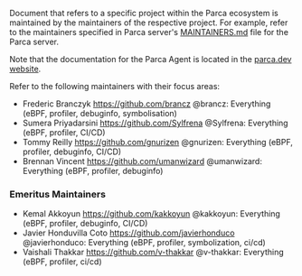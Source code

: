 Document that refers to a specific project within the Parca ecosystem
is maintained by the maintainers of the respective project. For example, refer
to the maintainers specified in Parca server's
[MAINTAINERS.md](https://github.com/parca/parca/blob/main/MAINTAINERS.md)
file for the Parca server.

Note that the documentation for the Parca Agent is located in the [parca.dev website](https://www.parca.dev/docs/overview).

Refer to the following maintainers with their focus areas:

* Frederic Branczyk <https://github.com/brancz> @brancz: Everything (eBPF, profiler, debuginfo, symbolisation)
* Sumera Priyadarsini <https://github.com/Sylfrena> @Sylfrena: Everything (eBPF, profiler, CI/CD)
* Tommy Reilly <https://github.com/gnurizen> @gnurizen: Everything (eBPF, profiler, debuginfo, CI/CD)
* Brennan Vincent <https://github.com/umanwizard> @umanwizard: Everything (eBPF, profiler, debuginfo)

### Emeritus Maintainers

* Kemal Akkoyun <https://github.com/kakkoyun> @kakkoyun: Everything (eBPF, profiler, debuginfo, CI/CD)
* Javier Honduvilla Coto <https://github.com/javierhonduco> @javierhonduco: Everything (eBPF, profiler, symbolization, ci/cd)
* Vaishali Thakkar <https://github.com/v-thakkar> @v-thakkar: Everything (eBPF, profiler, ci/cd)
